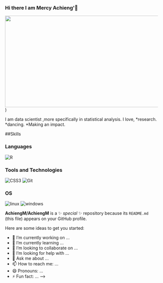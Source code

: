 ### Hi there I am Mercy Achieng'👋


<div align="center">
 <img src="https://media.giphy.com/media/1jl173guBKkbvC03rQ/giphy.gif" width="600" height="300"/>
</div>)

I am data scientist ,more specifically in statistical analysis.
I love,
 *research.
 *dancing.
 *Making an impact.

##Skills


### Languages
![R](https://img.shields.io/badge/R-276DC3?style=for-the-badge&logo=r&logoColor=purple)

### Tools and Technologies
![CSS3](https://img.shields.io/badge/CSS3-1572B6?style=for-the-badge&logo=css3&logoColor=white)
![Git](https://img.shields.io/badge/Git-F05032?style=for-the-badge&logo=git&logoColor=white)   

### OS
![linux](https://img.shields.io/badge/Linux-FCC624?style=for-the-badge&logo=linux&logoColor=black)
![windows](https://img.shields.io/badge/Windows-0078D6?style=for-the-badge&logo=windows&logoColor=pink)






**AchiengM/AchiengM** is a ✨ _special_ ✨ repository because its `README.md` (this file) appears on your GitHub profile.

Here are some ideas to get you started:

- 🔭 I’m currently working on ...
- 🌱 I’m currently learning ...
- 👯 I’m looking to collaborate on ...
- 🤔 I’m looking for help with ...
- 💬 Ask me about ...
- 📫 How to reach me: ...
- 😄 Pronouns: ...
- ⚡ Fun fact: ...
-->
